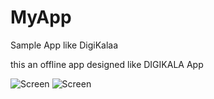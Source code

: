# MyApp
Sample App like DigiKalaa

this an offline app designed like DIGIKALA App

![Screen](https://www.mediafire.com/convkey/1f9c/gp8uhzr7pym1y4a6g.jpg) ![Screen](https://www.mediafire.com/convkey/4c46/e17i7jt7l6frlho6g.jpg) 


